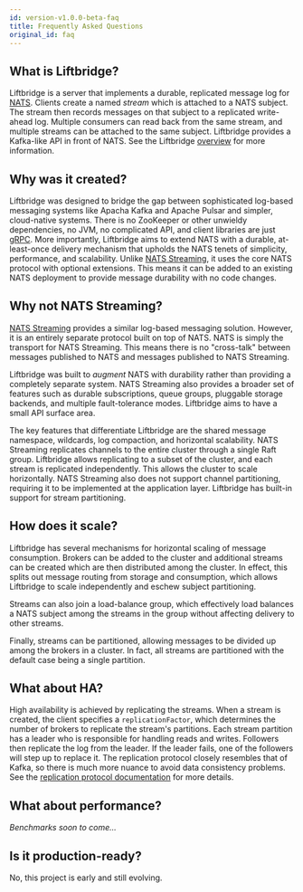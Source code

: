 ```yaml
---
id: version-v1.0.0-beta-faq
title: Frequently Asked Questions
original_id: faq
---
```


## What is Liftbridge?

Liftbridge is a server that implements a durable, replicated message log for
[NATS](https://github.com/nats-io/gnatsd). Clients create a named *stream*
which is attached to a NATS subject. The stream then records messages on that
subject to a replicated write-ahead log. Multiple consumers can read back
from the same stream, and multiple streams can be attached to the same
subject. Liftbridge provides a Kafka-like API in front of NATS. See the
Liftbridge [overview](overview.md) for more information.

## Why was it created?

Liftbridge was designed to bridge the gap between sophisticated log-based
messaging systems like Apacha Kafka and Apache Pulsar and simpler, cloud-native
systems. There is no ZooKeeper or other unwieldy dependencies, no JVM, no
complicated API, and client libraries are just [gRPC](https://grpc.io/). More
importantly, Liftbridge aims to extend NATS with a durable, at-least-once
delivery mechanism that upholds the NATS tenets of simplicity, performance, and
scalability. Unlike [NATS
Streaming](https://github.com/nats-io/nats-streaming-server), it uses the core
NATS protocol with optional extensions. This means it can be added to an
existing NATS deployment to provide message durability with no code changes.

## Why not NATS Streaming?

[NATS Streaming](https://github.com/nats-io/nats-streaming-server) provides a
similar log-based messaging solution. However, it is an entirely separate
protocol built on top of NATS. NATS is simply the transport for NATS Streaming.
This means there is no "cross-talk" between messages published to NATS and
messages published to NATS Streaming.

Liftbridge was built to *augment* NATS with durability rather than providing a
completely separate system. NATS Streaming also provides a broader set of
features such as durable subscriptions, queue groups, pluggable storage
backends, and multiple fault-tolerance modes. Liftbridge aims to have a small
API surface area.

The key features that differentiate Liftbridge are the shared message namespace,
wildcards, log compaction, and horizontal scalability. NATS Streaming replicates
channels to the entire cluster through a single Raft group. Liftbridge allows
replicating to a subset of the cluster, and each stream is replicated
independently. This allows the cluster to scale horizontally. NATS Streaming
also does not support channel partitioning, requiring it to be implemented at
the application layer. Liftbridge has built-in support for stream partitioning.

## How does it scale?

Liftbridge has several mechanisms for horizontal scaling of message consumption.
Brokers can be added to the cluster and additional streams can be created which
are then distributed among the cluster. In effect, this splits out message
routing from storage and consumption, which allows Liftbridge to scale
independently and eschew subject partitioning.

Streams can also join a load-balance group, which effectively load balances a
NATS subject among the streams in the group without affecting delivery to
other streams.

Finally, streams can be partitioned, allowing messages to be divided up among
the brokers in a cluster. In fact, all streams are partitioned with the default
case being a single partition.

## What about HA?

High availability is achieved by replicating the streams. When a stream is
created, the client specifies a `replicationFactor`, which determines the
number of brokers to replicate the stream's partitions. Each stream partition
has a leader who is responsible for handling reads and writes. Followers then
replicate the log from the leader. If the leader fails, one of the followers
will step up to replace it. The replication protocol closely resembles that of
Kafka, so there is much more nuance to avoid data consistency problems. See the
[replication protocol documentation](replication_protocol.md)
for more details.

## What about performance?

*Benchmarks soon to come...*

## Is it production-ready?

No, this project is early and still evolving.
